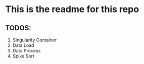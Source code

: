 # This is the readme for this repo

## TODOS:
1. Singularity Container
2. Data Load 
3. Data Process
4. Spike Sort

